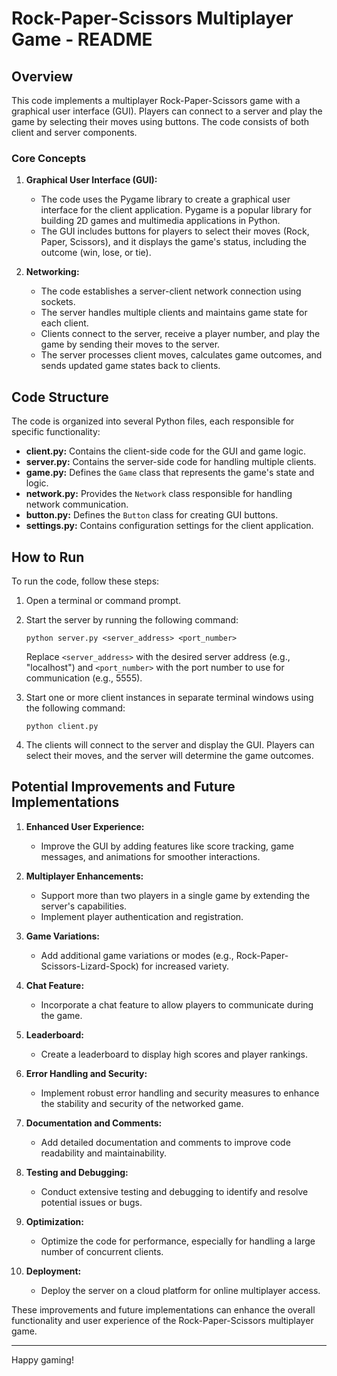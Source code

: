 # Rock-Paper-Scissors Multiplayer Game - README

## Overview

This code implements a multiplayer Rock-Paper-Scissors game with a graphical user interface (GUI). Players can connect to a server and play the game by selecting their moves using buttons. The code consists of both client and server components.

### Core Concepts

1. **Graphical User Interface (GUI):**
   - The code uses the Pygame library to create a graphical user interface for the client application. Pygame is a popular library for building 2D games and multimedia applications in Python.
   - The GUI includes buttons for players to select their moves (Rock, Paper, Scissors), and it displays the game's status, including the outcome (win, lose, or tie).

2. **Networking:**
   - The code establishes a server-client network connection using sockets.
   - The server handles multiple clients and maintains game state for each client.
   - Clients connect to the server, receive a player number, and play the game by sending their moves to the server.
   - The server processes client moves, calculates game outcomes, and sends updated game states back to clients.

## Code Structure

The code is organized into several Python files, each responsible for specific functionality:

- **client.py:** Contains the client-side code for the GUI and game logic.
- **server.py:** Contains the server-side code for handling multiple clients.
- **game.py:** Defines the `Game` class that represents the game's state and logic.
- **network.py:** Provides the `Network` class responsible for handling network communication.
- **button.py:** Defines the `Button` class for creating GUI buttons.
- **settings.py:** Contains configuration settings for the client application.

## How to Run

To run the code, follow these steps:

1. Open a terminal or command prompt.

2. Start the server by running the following command:
   ```
   python server.py <server_address> <port_number>
   ```
   Replace `<server_address>` with the desired server address (e.g., "localhost") and `<port_number>` with the port number to use for communication (e.g., 5555).

3. Start one or more client instances in separate terminal windows using the following command:
   ```
   python client.py
   ```

4. The clients will connect to the server and display the GUI. Players can select their moves, and the server will determine the game outcomes.

## Potential Improvements and Future Implementations

1. **Enhanced User Experience:**
   - Improve the GUI by adding features like score tracking, game messages, and animations for smoother interactions.

2. **Multiplayer Enhancements:**
   - Support more than two players in a single game by extending the server's capabilities.
   - Implement player authentication and registration.

3. **Game Variations:**
   - Add additional game variations or modes (e.g., Rock-Paper-Scissors-Lizard-Spock) for increased variety.

4. **Chat Feature:**
   - Incorporate a chat feature to allow players to communicate during the game.

5. **Leaderboard:**
   - Create a leaderboard to display high scores and player rankings.

6. **Error Handling and Security:**
   - Implement robust error handling and security measures to enhance the stability and security of the networked game.

7. **Documentation and Comments:**
   - Add detailed documentation and comments to improve code readability and maintainability.

8. **Testing and Debugging:**
   - Conduct extensive testing and debugging to identify and resolve potential issues or bugs.

9. **Optimization:**
   - Optimize the code for performance, especially for handling a large number of concurrent clients.

10. **Deployment:**
    - Deploy the server on a cloud platform for online multiplayer access.

These improvements and future implementations can enhance the overall functionality and user experience of the Rock-Paper-Scissors multiplayer game.

---

Happy gaming!
